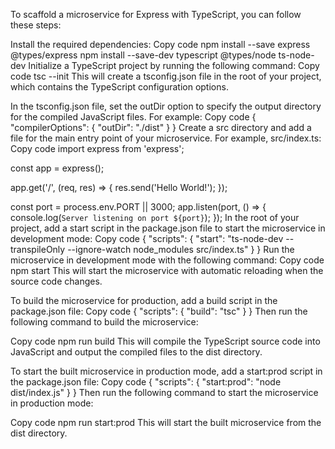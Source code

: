 To scaffold a microservice for Express with TypeScript, you can follow these steps:

Install the required dependencies:
Copy code
npm install --save express @types/express
npm install --save-dev typescript @types/node ts-node-dev
Initialize a TypeScript project by running the following command:
Copy code
tsc --init
This will create a tsconfig.json file in the root of your project, which contains the TypeScript configuration options.

In the tsconfig.json file, set the outDir option to specify the output directory for the compiled JavaScript files. For example:
Copy code
{
  "compilerOptions": {
    "outDir": "./dist"
  }
}
Create a src directory and add a file for the main entry point of your microservice. For example, src/index.ts:
Copy code
import express from 'express';

const app = express();

app.get('/', (req, res) => {
  res.send('Hello World!');
});

const port = process.env.PORT || 3000;
app.listen(port, () => {
  console.log(`Server listening on port ${port}`);
});
In the root of your project, add a start script in the package.json file to start the microservice in development mode:
Copy code
{
  "scripts": {
    "start": "ts-node-dev --transpileOnly --ignore-watch node_modules src/index.ts"
  }
}
Run the microservice in development mode with the following command:
Copy code
npm start
This will start the microservice with automatic reloading when the source code changes.

To build the microservice for production, add a build script in the package.json file:
Copy code
{
  "scripts": {
    "build": "tsc"
  }
}
Then run the following command to build the microservice:

Copy code
npm run build
This will compile the TypeScript source code into JavaScript and output the compiled files to the dist directory.

To start the built microservice in production mode, add a start:prod script in the package.json file:
Copy code
{
  "scripts": {
    "start:prod": "node dist/index.js"
  }
}
Then run the following command to start the microservice in production mode:

Copy code
npm run start:prod
This will start the built microservice from the dist directory.
